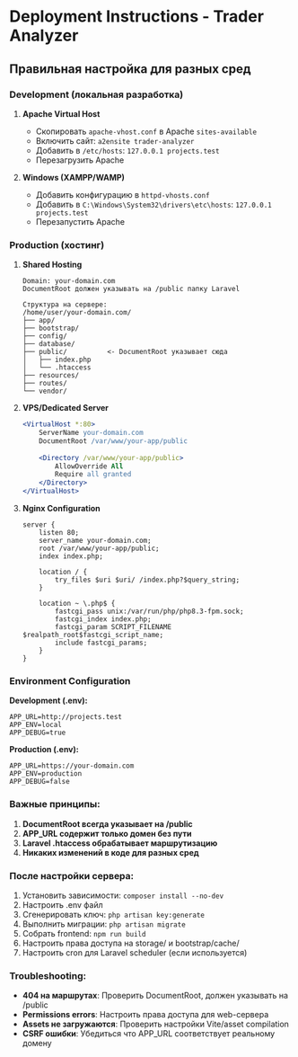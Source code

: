 # Deployment Instructions - Trader Analyzer

## Правильная настройка для разных сред

### Development (локальная разработка)

1. **Apache Virtual Host**
   - Скопировать `apache-vhost.conf` в Apache `sites-available`
   - Включить сайт: `a2ensite trader-analyzer`
   - Добавить в `/etc/hosts`: `127.0.0.1 projects.test`
   - Перезагрузить Apache

2. **Windows (XAMPP/WAMP)**
   - Добавить конфигурацию в `httpd-vhosts.conf`
   - Добавить в `C:\Windows\System32\drivers\etc\hosts`: `127.0.0.1 projects.test`
   - Перезапустить Apache

### Production (хостинг)

1. **Shared Hosting**
   ```
   Domain: your-domain.com
   DocumentRoot должен указывать на /public папку Laravel
   
   Структура на сервере:
   /home/user/your-domain.com/
   ├── app/
   ├── bootstrap/
   ├── config/
   ├── database/
   ├── public/          <- DocumentRoot указывает сюда
   │   ├── index.php
   │   └── .htaccess
   ├── resources/
   ├── routes/
   └── vendor/
   ```

2. **VPS/Dedicated Server**
   ```apache
   <VirtualHost *:80>
       ServerName your-domain.com
       DocumentRoot /var/www/your-app/public
       
       <Directory /var/www/your-app/public>
           AllowOverride All
           Require all granted
       </Directory>
   </VirtualHost>
   ```

3. **Nginx Configuration**
   ```nginx
   server {
       listen 80;
       server_name your-domain.com;
       root /var/www/your-app/public;
       index index.php;
       
       location / {
           try_files $uri $uri/ /index.php?$query_string;
       }
       
       location ~ \.php$ {
           fastcgi_pass unix:/var/run/php/php8.3-fpm.sock;
           fastcgi_index index.php;
           fastcgi_param SCRIPT_FILENAME $realpath_root$fastcgi_script_name;
           include fastcgi_params;
       }
   }
   ```

### Environment Configuration

**Development (.env):**
```
APP_URL=http://projects.test
APP_ENV=local
APP_DEBUG=true
```

**Production (.env):**
```
APP_URL=https://your-domain.com
APP_ENV=production
APP_DEBUG=false
```

### Важные принципы:

1. **DocumentRoot всегда указывает на /public**
2. **APP_URL содержит только домен без пути**
3. **Laravel .htaccess обрабатывает маршрутизацию**
4. **Никаких изменений в коде для разных сред**

### После настройки сервера:

1. Установить зависимости: `composer install --no-dev`
2. Настроить .env файл
3. Сгенерировать ключ: `php artisan key:generate`
4. Выполнить миграции: `php artisan migrate`
5. Собрать frontend: `npm run build`
6. Настроить права доступа на storage/ и bootstrap/cache/
7. Настроить cron для Laravel scheduler (если используется)

### Troubleshooting:

- **404 на маршрутах**: Проверить DocumentRoot, должен указывать на /public
- **Permissions errors**: Настроить права доступа для web-сервера
- **Assets не загружаются**: Проверить настройки Vite/asset compilation
- **CSRF ошибки**: Убедиться что APP_URL соответствует реальному домену